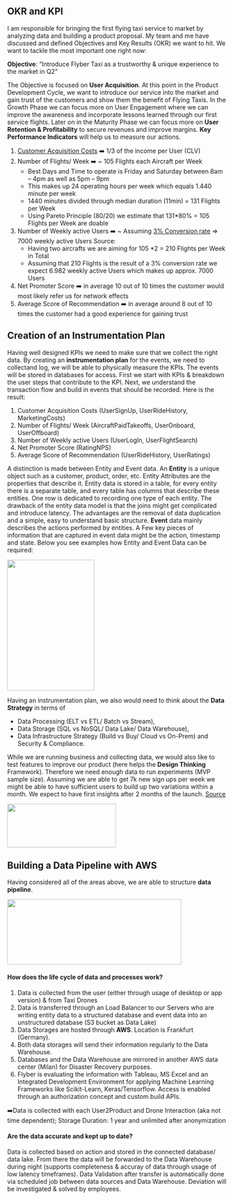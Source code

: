 <h2>OKR and KPI</h2>

I am responsible for bringing the first flying taxi service to market by analyzing data and building a product proposal. 
My team and me have discussed and defined Objectives and Key Results (OKR) we want to hit. We want to tackle the most important one right now:

<b>Objective</b>: “Introduce Flyber Taxi as a trustworthy & unique experience to the market in Q2”

The Objective is focused on <b>User Acquisition</b>. At this point in the Product Development Cycle, we want to introduce our service into the market and gain trust of the customers and show them the benefit of Flying Taxis. In the Growth Phase we can focus more on User Engagement where we can improve the awareness and incorporate lessons learned through our first service flights. Later on in the Maturity Phase we can focus more on <b>User Retention & Profitability</b> to secure revenues and improve margins. <b>Key Performance Indicators</b> will help us to measure our actions.

1. [Customer Acquisition Costs](https://blog.hubspot.com/service/what-does-cac-stand-for) :arrow_right: 1/3 of the income per User (CLV) 
2. Number of Flights/ Week :arrow_right: ~ 105 Flights each Aircraft per Week 
   - Best Days and Time to operate is Friday and Saturday between 8am – 4pm as well as 5pm – 9pm	
   - This makes up 24 operating hours per week which equals 1.440 minute per week
   - 1440 minutes divided through median duration (11min) = 131 Flights per Week
   - Using Pareto Principle (80/20) we estimate that 131*80% = 105 Flights per Week are doable
3. Number of Weekly active Users :arrow_right: ~ Assuming [3% Conversion rate](https://blog.hubspot.com/marketing/conversion-rate-optimization-guide) => 7000 weekly active Users Source: 
   - Having two aircrafts we are aiming for 105 *2 = 210 Flights per Week in Total
   - Assuming that 210 Flights is the result of a 3% conversion rate we expect 6.982 weekly active Users	which makes up approx. 7000 Users
4. Net Promoter Score :arrow_right: in average 10 out of 10 times the customer would most likely refer us for network effects
5. Average Score of Recommendation :arrow_right: in average around 8 out of 10 times the customer had a good experience for gaining trust

<h2>Creation of an Instrumentation Plan</h2>
Having well designed KPIs we need to make sure that we collect the right data. By creating an <b>instrumentation plan</b> for the events, we need to collectand log, we will be able to physically measure the KPIs. The events will be stored in databases for access. First we start with KPIs & breakdown the user steps that contribute to the KPI. Next, we understand the transaction flow and build in events that should be recorded. Here is the result: 

1. Customer Acquisition Costs (UserSignUp, UserRideHistory, MarketingCosts)
2. Number of Flights/ Week (AircraftPaidTakeoffs, UserOnboard, UserOffboard)
3. Number of Weekly active Users (UserLogIn, UserFlightSearch)
4. Net Promoter Score (RatingNPS)
5. Average Score of Recommendation (UserRideHistory, UserRatings)

A distinction is made between Entity and Event data. 
An <b>Entity</b> is a unique object such as a customer, product, order, etc. 
Entity Attributes are the properties that describe it. Entity data is stored in a table, for every entity there is a separate table, and every table has columns that describe these entities. One row is dedicated to recording one type of each entity. The drawback of the entity data model is that the joins might get complicated and introduce latency. The advantages are the removal of data duplication and a simple, easy to understand basic structure. <b>Event</b> data mainly describes the actions performed by entities. A Few key pieces of information that are captured in event data might be the action, timestamp and state. Below you see examples how Entity and Event Data can be required:

<img src="https://user-images.githubusercontent.com/72414477/150946847-8ae491f1-6b29-4148-93fb-dc2044e911c5.png" width="200" height="300"> 

Having an instrumentation plan, we also would need to think about the <b>Data Strategy</b> in terms of 
 - Data Processing (ELT vs ETL/ Batch vs Stream), 
 - Data Storage (SQL vs NoSQL/ Data Lake/ Data Warehouse), 
 - Data Infrastructure Strategy (Build vs Buy/ Cloud vs On-Prem) and Security & Compliance. 

While we are running business and collecting data, we would also like to test features to improve our product (here helps the <b>Design Thinking</b> Framework). Therefore we need enough data to run experiments (MVP sample size). Assuming we are able to get 7k new sign ups per week we might be able to have sufficient users to build up two variations within a month. We expect to have first insights after 2 months of the launch. [Source](https://www.optimizely.com/sample-size-calculator?conversion=3&effect=20&significance=95)

<img src="https://user-images.githubusercontent.com/72414477/150948628-250cc4a6-d795-45cf-b2dc-a919cb73bb62.png" width="250" height="100">

<h2> Building a Data Pipeline with AWS </h2>

Having considered all of the areas above, we are able to structure <b>data pipeline</b>. 

<img src="https://user-images.githubusercontent.com/72414477/150949133-2587b91d-1e50-4fb1-8139-19c6e3f4a22e.png" width="400" height="150">

<h4>How does the life cycle of data and processes work?</h4>

1. Data is collected from the user (either through usage of desktop or app version) & from Taxi Drones
2. Data is transferred through an Load Balancer to our Servers who are writing entity data to a structured database and event data into an unstructured database (S3 bucket as Data Lake)
3. Data Storages are hosted through <b>AWS</b>. Location is Frankfurt (Germany). 
4. Both data storages will send their information regularly to the Data Warehouse.
5. Databases and the Data Warehouse are mirrored in another AWS data center (Milan) for Disaster Recovery purposes.
6. Flyber is evaluating the information with Tableau, MS Excel and an Integrated Development Environment for applying Machine Learning Frameworks like Scikit-Learn, Keras/Tensorflow. Access is enabled through an authorization concept and custom build APIs.

➡️Data is collected with each User2Product and Drone Interaction (aka not time dependent); Storage Duration: 1 year and unlimited after anonymization

<h4>Are the data accurate and kept up to date?</h4>

Data is collected based on action and stored in the connected database/ data lake. From there the data will be forwarded to the Data Warehouse during night (supports completeness & accuray of data through usage of low latency timeframes).  Data Validation after transfer is automatically done via scheduled job between data sources and Data Warehouse. Deviation will be investigated & solved by employees.
